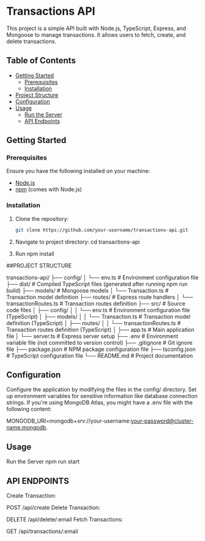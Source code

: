 # Transactions API

This project is a simple API built with Node.js, TypeScript, Express, and Mongoose to manage transactions. It allows users to fetch, create, and delete transactions.

## Table of Contents

- [Getting Started](#getting-started)
  - [Prerequisites](#prerequisites)
  - [Installation](#installation)
- [Project Structure](#project-structure)
- [Configuration](#configuration)
- [Usage](#usage)
  - [Run the Server](#run-the-server)
  - [API Endpoints](#api-endpoints)


## Getting Started

### Prerequisites

Ensure you have the following installed on your machine:

- [Node.js](https://nodejs.org/)
- [npm](https://www.npmjs.com/) (comes with Node.js)

### Installation

1. Clone the repository:

   ```bash
   git clone https://github.com/your-username/transactions-api.git

2. Navigate to project directory:
  cd transactions-api


3. Run npm install




  ##PROJECT STRUCTURE 

  transactions-api/
├── config/
│   └── env.ts        # Environment configuration file
├── dist/              # Compiled TypeScript files (generated after running npm run build)
├── models/            # Mongoose models
│   └── Transaction.ts # Transaction model definition
├── routes/            # Express route handlers
│   └── transactionRoutes.ts # Transaction routes definition
├── src/               # Source code files
│   ├── config/
│   │   └── env.ts    # Environment configuration file (TypeScript)
│   ├── models/
│   │   └── Transaction.ts # Transaction model definition (TypeScript)
│   ├── routes/
│   │   └── transactionRoutes.ts # Transaction routes definition (TypeScript)
│   ├── app.ts         # Main application file
│   └── server.ts      # Express server setup
├── .env               # Environment variable file (not committed to version control)
├── .gitignore         # Git ignore file
├── package.json       # NPM package configuration file
├── tsconfig.json      # TypeScript configuration file
└── README.md          # Project documentation




## Configuration
Configure the application by modifying the files in the config/ directory. Set up environment variables for sensitive information like database connection strings. If you're using MongoDB Atlas, you might have a .env file with the following content:


MONGODB_URI=mongodb+srv://your-username:your-password@cluster-name.mongodb.



## Usage
Run the Server
npm run start


## API ENDPOINTS
Create Transaction:

POST /api/create
Delete Transaction:

DELETE /api/delete/:email
Fetch Transactions:

GET /api/transactions/:email

